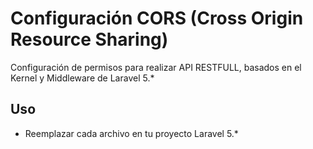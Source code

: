 # Configuración CORS (Cross Origin Resource Sharing)
Configuración de permisos para realizar API RESTFULL, basados en el Kernel y Middleware de Laravel  5.*

## Uso

- Reemplazar cada archivo en tu proyecto Laravel 5.*
